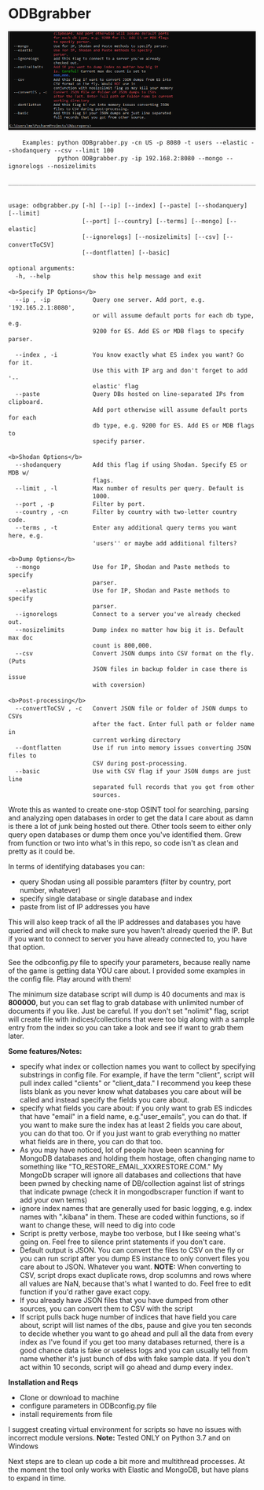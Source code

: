 # ODBgrabber
![](odbdemo2.gif)
```
    Examples: python ODBgrabber.py -cn US -p 8080 -t users --elastic --shodanquery --csv --limit 100
              python ODBgrabber.py -ip 192.168.2:8080 --mongo --ignorelogs --nosizelimits
    _____________________________________________________________________________


usage: odbgrabber.py [-h] [--ip] [--index] [--paste] [--shodanquery] [--limit]
                     [--port] [--country] [--terms] [--mongo] [--elastic]
                     [--ignorelogs] [--nosizelimits] [--csv] [--convertToCSV]
                     [--dontflatten] [--basic]

optional arguments:
  -h, --help            show this help message and exit

<b>Specify IP Options</b>
  --ip , -ip            Query one server. Add port, e.g. '192.165.2.1:8080',
                        or will assume default ports for each db type, e.g.
                        9200 for ES. Add ES or MDB flags to specify parser.

  --index , -i          You know exactly what ES index you want? Go for it.
                        Use this with IP arg and don't forget to add '--
                        elastic' flag
  --paste               Query DBs hosted on line-separated IPs from clipboard.
                        Add port otherwise will assume default ports for each
                        db type, e.g. 9200 for ES. Add ES or MDB flags to
                        specify parser.

<b>Shodan Options</b>
  --shodanquery         Add this flag if using Shodan. Specify ES or MDB w/
                        flags.
  --limit , -l          Max number of results per query. Default is
                        1000.
  --port , -p           Filter by port.
  --country , -cn       Filter by country with two-letter country code.
  --terms , -t          Enter any additional query terms you want here, e.g.
                        'users'' or maybe add additional filters?

<b>Dump Options</b>
  --mongo               Use for IP, Shodan and Paste methods to specify
                        parser.
  --elastic             Use for IP, Shodan and Paste methods to specify
                        parser.
  --ignorelogs          Connect to a server you've already checked out.
  --nosizelimits        Dump index no matter how big it is. Default max doc
                        count is 800,000.
  --csv                 Convert JSON dumps into CSV format on the fly. (Puts
                        JSON files in backup folder in case there is issue
                        with coversion)

<b>Post-processing</b>
  --convertToCSV , -c   Convert JSON file or folder of JSON dumps to CSVs
                        after the fact. Enter full path or folder name in
                        current working directory
  --dontflatten         Use if run into memory issues converting JSON files to
                        CSV during post-processing.
  --basic               Use with CSV flag if your JSON dumps are just line
                        separated full records that you got from other
                        sources.

 ```

Wrote this as wanted to create one-stop OSINT tool for searching, parsing and analyzing open databases in order to get the data I care about as damn is there a lot of junk being hosted out there. Other tools seem to either only query open databases or dump them once you've identified them. Grew from function or two into what's in this repo, so code isn't as clean and pretty as it could be.

In terms of identifying databases you can:
* query Shodan using all possible paramters (filter by country, port number, whatever)
* specify single database or single database and index
* paste from list of IP addresses you have

This will also keep track of all the IP addresses and databases you have queried and will check to make sure you haven't already queried the IP. But if you want to connect to server you have already connected to, you have that option.

See the odbconfig.py file to specify your parameters, because really name of the game is getting data YOU care about. I provided some examples in the config file. Play around with them!

The minimum size database script will dump is 40 documents and max is <b>800000</b>, but you can set flag to grab database with unlimited number of documents if you like. Just be careful. If you don't set "nolimit" flag, script will create file with indices/collections that were too big along with a sample entry from the index so you can take a look and see if want to grab them later.

<b>Some features/Notes:</b>
* specify what index or collection names you want to collect by specifying substrings in config file. For example, if have the term "client", script will pull index called "clients" or "client_data." I recommend you keep these lists blank as you never know what databases you care about will be called and instead specify the fields you care about.
* specify what fields you care about: if you only want to grab ES indicdes that have  "email" in a field name, e.g."user_emails", you can do that. If you want to make sure the index has at least 2 fields you care about, you can do that too. Or if you just want to grab everything no matter what fields are in there, you can do that too.
* As you may have noticed, lot of people have been scanning for MongoDB databases and holding them hostage, often changing name to something like "TO_RESTORE_EMAIL_XXXRESTORE.COM." My MongoDb scraper will ignore all databases and collections that have been pwned by checking name of DB/collection against list of strings that indicate pwnage (check it in mongodbscraper function if want to add your own terms)
* ignore index names that are generally used for basic logging, e.g. index names with ".kibana" in them. These are coded within functions, so if want to change these, will need to dig into code
* Script is pretty verbose, maybe too verbose, but I like seeing what's going on. Feel free to silence print statements if you don't care.
* Default output is JSON. You can convert the files to CSV on the fly or you can run script after you dump ES instance to only convert files you care about to JSON. Whatever you want. <b>NOTE:</b> When converting to CSV, script drops exact duplicate rows, drop scolumns and rows where all values are NaN, because that's what I wanted to do. Feel free to edit function if you'd rather gave exact copy. 
* If you already have JSON files that you have dumped from other sources, you can convert them to CSV with the script
* If script pulls back huge number of indices that have field you care about, script will list names of the dbs, pause and give you ten seconds to decide whether you want to go ahead and pull all the data from every index as I've found if you get too many databases returned, there is a good chance data is fake or useless logs and you can usually tell from name whether it's just bunch of dbs with fake sample data. If you don't act within 10 seconds, script will go ahead and dump every index.

<b>Installation and Reqs</b>
* Clone or download to machine
* configure parameters in ODBconfig.py file
* install requirements from file

I suggest creating virtual environment for scripts so have no issues with incorrect module versions.
<b>Note:</b> Tested ONLY on Python 3.7 and on Windows

Next steps are to clean up code a bit more and multithread processes.
At the moment the tool only works with Elastic and MongoDB, but have plans to expand in time.
